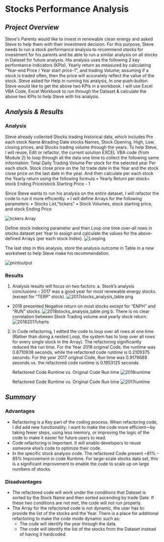 # **Stocks Performance Analysis**

## *Project Overview*
   Steve's Parents would like to invest in renewable clean energy and asked Steve to help them with their investment decision. For this purpose, Steve needs to run a stock performance analysis to recommend stocks for investment for his parents and be able to run a similar analysis on all stocks in Dataset for future analysis. His analysis uses the following 2 key performance indicators (KPIs), Yearly return as measured by calculating “Year-end Price / Year start price-1”, and trading Volume; assuming if a stock is traded often, then the price will accurately reflect the value of the stock. Steve asked for Help in running his analysis, In one push-button Steve would like to get the above two KPIs in a workbook. I will use Excel VBA Code, Excel Workbook to run through the Dataset & calculate the above two KPIs to help Steve with his analysis. 
                 
## *Analysis & Results*
### Analysis
Steve already collected Stocks trading historical data, which includes Pre each stock Name &trading Date stocks Names, Stock Opening, High, Low, closing prices, and Stocks trading volume through the years. To help Steve, I will reuse, Edit or refactor, the current solution EXCEL VBA code (from Module 2) to loop through all the data one time to collect the following same information:                                                                                                                                             Total Daily Trading Volume Per stock for the selected year Per each stock.
    Stock close price on the 1st trade date in the Year and the  stock close price on the last date in the year. And then calculate per each stock the Yearly return using the following formula
       • Yearly Return per stock= stock Ending Price/stock Starting Price - 1
    
Since Steve wants to run his analysis on the entire dataset, I will refactor the code to run it more efficiently. 
        • I will define Arrays for the following parameters:
          •  Stocks List,"tickers"
          •	Stock Volumes, stock starting price, and stock Ending Price 

   ![tickers Array](https://user-images.githubusercontent.com/80013773/112737047-be508d00-8f14-11eb-95ed-bc2fb80b69a2.PNG)

   Define stock indexing parameter and then Loop one time over-all rows in stocks dataset per Year to assign and calculate the values for the above-defined Arrays (per each        stock Index).
            ![Looping](https://user-images.githubusercontent.com/80013773/112737380-65362880-8f17-11eb-8947-5a0b7a18a9bb.PNG)  

   The last step in this analysis, store the analysis outcome in Table in a new worksheet to help Steve make his recommendation.

   ![printoutput](https://user-images.githubusercontent.com/80013773/112737392-7da64300-8f17-11eb-8869-1114a9706643.PNG)
          
### Results
   1) Analysis results will focus on two factors:
   a. Stock’s analysis conclusions
    - 2017 was a good year for most renewable energy stocks (except for “TERP” stock).
   ![2017stocks_analysis_table png](https://user-images.githubusercontent.com/80013773/112737529-6c116b00-8f18-11eb-8674-605be0500beb.png)
   - 2018 presented Negative return on most stocks except for “ENPH” and “RUN” stocks.
   ![2018stocks_analysis_table png](https://user-images.githubusercontent.com/80013773/112737581-ce6a6b80-8f18-11eb-9787-11690a499d29.png)
  b. There is no clear correlation between Stock Trading volume and yearly stock return.
  ![20182017charts](https://user-images.githubusercontent.com/80013773/112737599-ecd06700-8f18-11eb-91ad-0aa33475d30d.PNG)
  2)	In Code refactoring, I edited the code to loop over all rows at one time (Rather than doing a nested Loop, the system has to loop over all rows for every single stock in        the Array). The refactoring significantly reduced the run time. For the Year 2018 original Code, the runtime was 0.8710938 seconds, while the refactored code runtime is          0.2109375 seconds. For the year 2017 original Code, Run time was 0.9179688 seconds vs. the refactored code runtime is 0.1953125 seconds

        Refactored Code Runtime 	               	     vs.                	Original Code Run time 
                ![2018runtime](https://user-images.githubusercontent.com/80013773/112737240-2784d000-8f16-11eb-8de6-21e329450e74.PNG)
                   
        Refactored Code Runtime                          vs.           			Original Code Run time 
                ![2017runtime](https://user-images.githubusercontent.com/80013773/112737196-ce1ca100-8f15-11eb-9d71-337e48268b4c.PNG)

## *Summary*
### Advantages
-  Refactoring is a Key part of the coding process. When refactoring code, I did add new functionality; I want to make the code more efficient—by taking fewer steps, using less memory, or improving the logic of the code to make it easier for future users to read.
-  Code refactoring is Important. It will enable developers to reuse someone else’s code to optimize their code.
-  In the specific stock analysis code. The refactored Code present ~81% - 85% Improvement in code Runtime. For large-scale stocks data set, this is a significant improvement to enable the code to scale up on large numbers of stocks.

### Disadvantages

- The refactored code will work under the conditions that Dataset is sorted by the Stock Name and then sorted ascending by trade Date. If these two conditions are not met, the code will not run properly.
- The Array for the refactored code is not dynamic, the user has to: provide the list of the stocks and the Year. There is a place for additional refactoring to make the code mode dynamic such as:
    - The code will identify the year through the data.
    - The code will identify the list of the stocks from the Dataset instead of having it hardcoded. 
